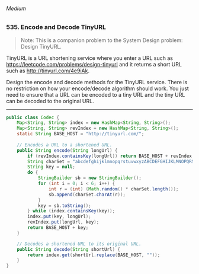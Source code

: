###### Medium

### 535. Encode and Decode TinyURL

> Note: This is a companion problem to the System Design problem: Design TinyURL.

TinyURL is a URL shortening service where you enter a URL such as https://leetcode.com/problems/design-tinyurl and 
it returns a short URL such as http://tinyurl.com/4e9iAk.

Design the encode and decode methods for the TinyURL service. There is no restriction on how your encode/decode 
algorithm should work. You just need to ensure that a URL can be encoded to a tiny URL and the tiny URL can be decoded to the original URL.

***

```java
public class Codec {
    Map<String, String> index = new HashMap<String, String>();
    Map<String, String> revIndex = new HashMap<String, String>();
    static String BASE_HOST = "http://tinyurl.com/";
    
    // Encodes a URL to a shortened URL.
    public String encode(String longUrl) {
        if (revIndex.containsKey(longUrl)) return BASE_HOST + revIndex.get(longUrl);
        String charSet = "abcdefghijklmnopqrstuvwxyzABCDEFGHIJKLMNOPQRSTUVWXYZ0123456789";
        String key = null;
        do {
            StringBuilder sb = new StringBuilder();
            for (int i = 0; i < 6; i++) {
                int r = (int) (Math.random() * charSet.length());
                sb.append(charSet.charAt(r));
            }
            key = sb.toString();
        } while (index.containsKey(key));
        index.put(key, longUrl);
        revIndex.put(longUrl, key);
        return BASE_HOST + key;
    }

    // Decodes a shortened URL to its original URL.
    public String decode(String shortUrl) {
        return index.get(shortUrl.replace(BASE_HOST, ""));
    }
}
```
